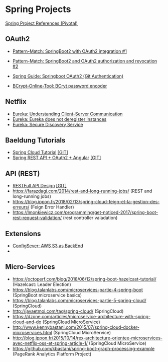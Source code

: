 
# Spring Projects 

[Spring Project References (Pivotal)](https://spring.io/projects)

## OAuth2
- [Pattern-Match: SpringBoot2 with OAuth2 integration #1](https://pattern-match.com/blog/2018/10/17/springboot2-with-oauth2-integration/)
- [Pattern-Match: SpringBoot2 and OAuth2 authorization and revocation #2](https://pattern-match.com/blog/2019/02/12/springboot2-and-oauth2-authorization-and-revocation/)

- [Spring Guide: Springboot OAuth2 (Git Authentication)](https://spring.io/guides/tutorials/spring-boot-oauth2/)

- [BCrypt-Online-Tool: BCryt password encoder](https://www.devglan.com/online-tools/bcrypt-hash-generator)

## Netflix
- [Eureka: Understanding Client-Server Communication](https://github.com/Netflix/eureka/wiki/Understanding-eureka-client-server-communication)
- [Eureka: Eureka does not deregister instances](https://thepracticaldeveloper.com/2017/06/28/how-to-fix-eureka-taking-too-long-to-deregister-instances/)
- [Eureka: Secure Discovery Service](https://dzone.com/articles/secure-discovery-with-spring-cloud-netflix-eureka)

## Baeldung Tutorials
- [Spring Cloud Tutorial](https://www.baeldung.com/spring-cloud-tutorial) [[GIT]](https://github.com/eugenp/tutorials/tree/master/spring-cloud/spring-cloud-bootstrap)
- [Spring REST API + OAuth2 + Angular](https://www.baeldung.com/rest-api-spring-oauth2-angular) [[GIT]](https://github.com/Baeldung/spring-security-oauth)

## API (REST)
- [RESTFull API Design](https://dennis-xlc.gitbooks.io/restful-java-with-jax-rs-2-0-2rd-edition/content/en/index.html) [[GIT]](https://github.com/jloisel/spring-boot-hazelcast)
- https://farazdagi.com/2014/rest-and-long-running-jobs/ (REST and long-running jobs)
- https://blog.ippon.fr/2018/02/13/spring-cloud-feign-et-la-gestion-des-erreurs/ (Feign Error Handler)
- https://lmonkiewicz.com/programming/get-noticed-2017/spring-boot-rest-request-validation/ (rest controller valadation)

## Extensions
- [ConfigSever: AWS S3 as BackEnd](https://github.com/mwnorman/spring-cloud-config-server-s3)
- 
## Micro-Services
- https://octoperf.com/blog/2018/06/12/spring-boot-hazelcast-tutorial/ (Hazelcast: Leader Election)
- https://blog.talanlabs.com/microservices-partie-4-spring-boot (SpringBoot microservice basics)
- https://blog.talanlabs.com/microservices-partie-5-spring-cloud/ (SpringCloud)
- http://javaetmoi.com/tag/spring-cloud/ (SpringCloud)
- https://dzone.com/articles/microservice-architecture-with-spring-cloud-and-do (SpringCloud MicroService)
- http://www.kennybastani.com/2015/07/spring-cloud-docker-microservices.html (SpringCloud MicroService)
- http://blog.ippon.fr/2015/10/14/rex-architecture-orientee-microservices-avec-netflix-oss-et-spring-article-1/ (SpringCloud MicroService)
- https://github.com/kbastani/spring-boot-graph-processing-example (PageRank Analytics Platform Project)
